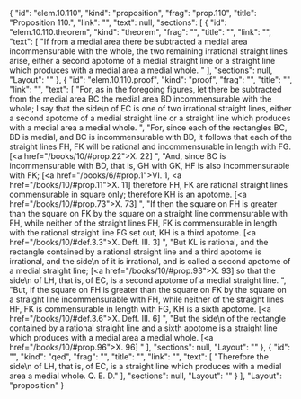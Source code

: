 {
  "id": "elem.10.110",
  "kind": "proposition",
  "frag": "prop.110",
  "title": "Proposition 110.",
  "link": "",
  "text": null,
  "sections": [
    {
      "id": "elem.10.110.theorem",
      "kind": "theorem",
      "frag": "",
      "title": "",
      "link": "",
      "text": [
        "If from a medial area there be subtracted a medial area incommensurable with the whole, the two remaining irrational straight lines arise, either a second apotome of a medial straight line or a straight line which produces with a medial area a medial whole. "
      ],
      "sections": null,
      "Layout": ""
    },
    {
      "id": "elem.10.110.proof",
      "kind": "proof",
      "frag": "",
      "title": "",
      "link": "",
      "text": [
        "For, as in the foregoing figures, let there be subtracted from the medial area BC the medial area BD incommensurable with the whole;  I say that the <quote>side</quote>\n of EC is one of two irrational straight lines, either a second apotome of a medial straight line or a straight line which produces with a medial area a medial whole. ",
        "For, since each of the rectangles BC, BD is medial, and BC is incommensurable with BD, it follows that each of the straight lines FH, FK will be rational and incommensurable in length with FG. [<a href=\"/books/10/#prop.22\">X. 22</a>] ",
        "And, since BC is incommensurable with BD, that is, GH with GK, HF is also incommensurable with FK; [<a href=\"/books/6/#prop.1\">VI. 1</a>, <a href=\"/books/10/#prop.11\">X. 11</a>] therefore FH, FK are rational straight lines commensurable in square only; therefore KH is an apotome. [<a href=\"/books/10/#prop.73\">X. 73</a>] ",
        "If then the square on FH is greater than the square on FK by the square on a straight line commensurable with FH, while neither of the straight lines FH, FK is commensurable in length with the rational straight line FG set out, KH is a third apotome. [<a href=\"/books/10/#def.3.3\">X. Deff. III. 3</a>] ",
        "But KL is rational, and the rectangle contained by a rational straight line and a third apotome is irrational, and the <quote>side</quote>\n of it is irrational, and is called a second apotome of a medial straight line; [<a href=\"/books/10/#prop.93\">X. 93</a>] so that the <quote>side</quote>\n of LH, that is, of EC, is a second apotome of a medial straight line. ",
        "But, if the square on FH is greater than the square on FK by the square on a straight line incommensurable with FH, while neither of the straight lines HF, FK is commensurable in length with FG, KH is a sixth apotome. [<a href=\"/books/10/#def.3.6\">X. Deff. III. 6</a>] ",
        "But the <quote>side</quote>\n of the rectangle contained by a rational straight line and a sixth apotome is a straight line which produces with a medial area a medial whole. [<a href=\"/books/10/#prop.96\">X. 96</a>] "
      ],
      "sections": null,
      "Layout": ""
    },
    {
      "id": "",
      "kind": "qed",
      "frag": "",
      "title": "",
      "link": "",
      "text": [
        "Therefore the <quote>side</quote>\n of LH, that is, of EC, is a straight line which produces with a medial area a medial whole. Q. E. D."
      ],
      "sections": null,
      "Layout": ""
    }
  ],
  "Layout": "proposition"
}
